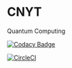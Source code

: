 # CNYT
Quantum Computing

[![Codacy Badge](https://api.codacy.com/project/badge/Grade/942eb739de5d4b58bd2c2531255272cc)](https://www.codacy.com/manual/CarlosGomez380/CNYT?utm_source=github.com&amp;utm_medium=referral&amp;utm_content=CarlosGomez380/CNYT&amp;utm_campaign=Badge_Grade)

[![CircleCI](https://circleci.com/gh/CarlosGomez380/CNYT.svg?style=svg)](https://circleci.com/gh/CarlosGomez380/CNYT)
